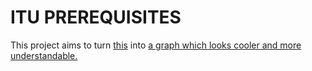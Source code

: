# ITU PREREQUISITES

This project aims to turn [this](http://www.sis.itu.edu.tr/tr/onsart/) into [a graph which looks cooler and more 
understandable.](https://fatihaltinpinar.github.io/itu_prerequisites/onsart/)
